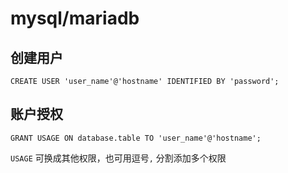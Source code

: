 # mysql/mariadb

## 创建用户

```mysql
CREATE USER 'user_name'@'hostname' IDENTIFIED BY 'password';
```

## 账户授权

```mysql
GRANT USAGE ON database.table TO 'user_name'@'hostname';
```
`USAGE` 可换成其他权限，也可用逗号`,` 分割添加多个权限

